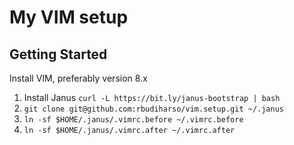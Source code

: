 # My VIM setup

## Getting Started

Install VIM, preferably version 8.x

1. Install Janus `curl -L https://bit.ly/janus-bootstrap | bash`
2. `git clone git@github.com:rbudiharso/vim.setup.git ~/.janus`
3. `ln -sf $HOME/.janus/.vimrc.before ~/.vimrc.before`
4. `ln -sf $HOME/.janus/.vimrc.after ~/.vimrc.after`
